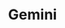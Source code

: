 ---
layout: symbols
title: Gemini
emoji: gemini
permalink: ♊.html
image: assets/img/3moji/gemini.png
---